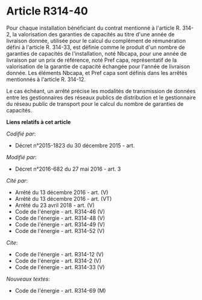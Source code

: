 # Article R314-40

Pour chaque installation bénéficiant du contrat mentionné à l'article R. 314-2, la valorisation des garanties de capacités au
titre d'une année de livraison donnée, utilisée pour le calcul du complément de rémunération défini à l'article R. 314-33,
est définie comme le produit d'un nombre de garanties de capacités de l'installation, noté Nbcapa, pour une année de
livraison par un prix de référence, noté Pref capa, représentatif de la valorisation de la garantie de capacité échangée pour
l'année de livraison donnée. Les éléments Nbcapa, et Pref capa sont définis dans les arrêtés mentionnés à l'article R.
314-12. 

Le cas échéant, un arrêté précise les modalités de transmission de données entre les gestionnaires des réseaux publics de
distribution et le gestionnaire du réseau public de transport pour le calcul du nombre de garanties de capacités.

**Liens relatifs à cet article**

_Codifié par_:

  - Décret n°2015-1823 du 30 décembre 2015 - art.

_Modifié par_:

  - Décret n°2016-682 du 27 mai 2016 - art. 3

_Cité par_:

  - Arrêté du 13 décembre 2016 - art. (V)
  - Arrêté du 13 décembre 2016 - art. (VT)
  - Arrêté du 23 avril 2018 - art. (V)
  - Code de l'énergie - art. R314-46 (V)
  - Code de l'énergie - art. R314-48 (V)
  - Code de l'énergie - art. R314-49 (V)
  - Code de l'énergie - art. R314-52 (V)

_Cite_:

  - Code de l'énergie - art. R314-12 (V)
  - Code de l'énergie - art. R314-2 (V)
  - Code de l'énergie - art. R314-33 (V)

_Nouveaux textes_:

  - Code de l'énergie - art. R314-69 (M)
